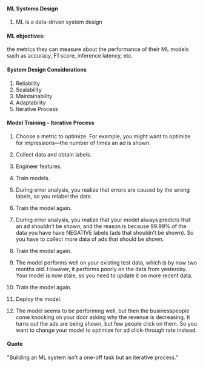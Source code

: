 #### ML Systems Design  

1. ML is a data-driven system design 

#### ML objectives: 
the metrics they can measure about the performance of their ML models such as accuracy, F1 score, inference latency, etc.

#### System Design Considerations 

1. Reliability 
2. Scalability
3. Maintainability
4. Adaptability
5. Iterative Process

#### Model Training  - Iterative Process 

1. Choose a metric to optimize. For example, you might want to optimize for impressions—the number of times an ad is shown.

2. Collect data and obtain labels.

3. Engineer features.

4. Train models.

5. During error analysis, you realize that errors are caused by the wrong labels, so you relabel the data.

6. Train the model again.

7. During error analysis, you realize that your model always predicts that an ad shouldn’t be shown, and the reason is because 99.99% of the data you have have NEGATIVE labels (ads that shouldn’t be shown). So you have to collect more data of ads that should be shown.

8. Train the model again.

9. The model performs well on your existing test data, which is by now two months old. However, it performs poorly on the data from yesterday. Your model is now stale, so you need to update it on more recent data.

10. Train the model again.

11. Deploy the model.

12. The model seems to be performing well, but then the businesspeople come knocking on your door asking why the revenue is decreasing. It turns out the ads are being shown, but few people click on them. So you want to change your model to optimize for ad click-through rate instead.


#### Quote 

"Building an ML system isn’t a one-off task but an iterative process."